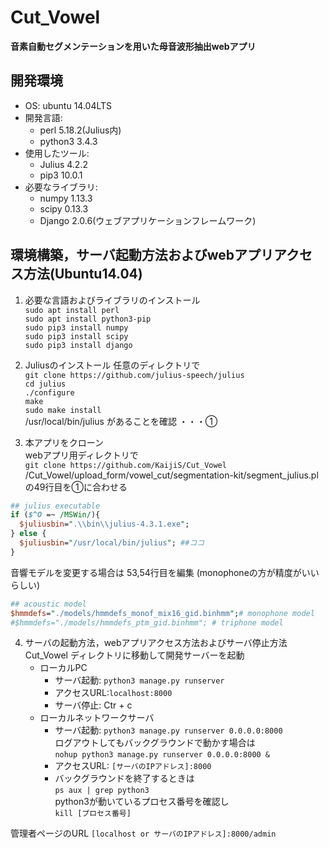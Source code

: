 # Cut_Vowel

**音素自動セグメンテーションを用いた母音波形抽出webアプリ**

## 開発環境  
- OS: ubuntu 14.04LTS   
- 開発言語:
  - perl 5.18.2(Julius内)
  - python3 3.4.3
- 使用したツール:
  - Julius 4.2.2
  - pip3 10.0.1
- 必要なライブラリ:
  - numpy 1.13.3
  - scipy 0.13.3
  - Django 2.0.6(ウェブアプリケーションフレームワーク)

## 環境構築，サーバ起動方法およびwebアプリアクセス方法(Ubuntu14.04)  
1. 必要な言語およびライブラリのインストール  
`sudo apt install perl`  
`sudo apt install python3-pip`  
`sudo pip3 install numpy`  
`sudo pip3 install scipy`  
`sudo pip3 install django`  

2. Juliusのインストール
任意のディレクトリで  
`git clone https://github.com/julius-speech/julius`  
`cd julius`  
`./configure`  
`make`  
`sudo make install`  
/usr/local/bin/julius があることを確認 ・・・①

3. 本アプリをクローン  
webアプリ用ディレクトリで  
`git clone https://github.com/KaijiS/Cut_Vowel`  
 /Cut_Vowel/upload_form/vowel_cut/segmentation-kit/segment_julius.pl の49行目を①に合わせる
  ```perl:/Cut_Vowel/upload_form/vowel_cut/segmentation-kit/segment_julius.pl
  ## julius executable
  if ($^O =~ /MSWin/){
    $juliusbin=".\\bin\\julius-4.3.1.exe";
  } else {
    $juliusbin="/usr/local/bin/julius"; ##ココ
  }
  ```
  音響モデルを変更する場合は 53,54行目を編集 (monophoneの方が精度がいいらしい)
  ```perl:/Cut_Vowel/upload_form/vowel_cut/segmentation-kit/segment_julius.pl
  ## acoustic model
  $hmmdefs="./models/hmmdefs_monof_mix16_gid.binhmm";# monophone model
  #$hmmdefs="./models/hmmdefs_ptm_gid.binhmm"; # triphone model
  ```

4. サーバの起動方法，webアプリアクセス方法およびサーバ停止方法  
    Cut_Vowel ディレクトリに移動して開発サーバーを起動  
    - ローカルPC  
      - サーバ起動: `python3 manage.py runserver`  
      - アクセスURL:`localhost:8000`  
      - サーバ停止: Ctr + c
    - ローカルネットワークサーバ  
      - サーバ起動: `python3 manage.py runserver 0.0.0.0:8000`  
      ログアウトしてもバックグラウンドで動かす場合は  
      `nohup python3 manage.py runserver 0.0.0.0:8000 &`  
      - アクセスURL: `[サーバのIPアドレス]:8000`  
      - バックグラウンドを終了するときは  
        `ps aux | grep python3`  
        python3が動いているプロセス番号を確認し  
        `kill [プロセス番号]`

管理者ページのURL
`[localhost or サーバのIPアドレス]:8000/admin`
